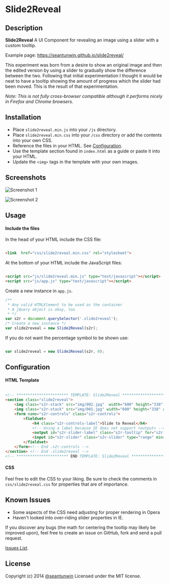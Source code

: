 # Slide2Reveal


## Description
**Slide2Reveal**
A UI Component for revealing an image using a slider with a custom tooltip.

Example page: https://seantunwin.github.io/slide2reveal/


This experiment was born from a desire to show an original image and then the edited version by using a slider to gradually show the difference between the two.
Following that initial experimentation I thought it would be neat to have a tooltip showing the amount of progress which the slider had been moved.
This is the result of that experimentation.

*Note: This is not fully cross-browser compatible although it performs nicely in Firefox and Chrome browsers.*


## Installation

* Place `slide2reveal.min.js` into your `/js` directory.
* Place `slide2reveal.min.css` into your `/css` directory or add the contents into your own CSS.
* Reference the files in your HTML. See [Configuration](#configuration).
* Use the template section found in `index.html` as a guide or paste it into your HTML.
* Update the `<img>` tags in the template with your own images.


## Screenshots

![Screenshot 1](http://i.imgur.com/tVhxD6E.jpg)

![Screenshot 2](http://i.imgur.com/izcXC6a.jpg)


## Usage

#### Include the files

In the head of your HTML include the CSS file:

```html

<link  href="css/slide2reveal.min.css" rel="stylesheet">

```

At the bottom of your HTML include the JavaScript files:

```html

<script src="js/slide2reveal.min.js" type="text/javascript"></script>
<script src="js/app.js" type="text/javascript"></script>

```

Create a new instance in `app.js`.

```javascript
/**
 * Any valid HTMLElement to be used as the container
 * A jQuery object is okay, too
 * */
var s2r = document.querySelector('.slide2reveal');
/* Create a new instance */
var slide2reveal = new Slide2Reveal(s2r);

```

If you do not want the percentage symbol to be shown use:

```javascript

var slide2reveal = new Slide2Reveal(s2r, 0);

```


## Configuration

#### HTML Template

```HTML

<!-- *********************** TEMPLATE: Slide2Reveal *************************** -->
<section class="slide2reveal">
    <img class="s2r-stack" src="img/002.jpg"  width="600" height="338" alt="after">
    <img class="s2r-stack" src="img/001.jpg" width="600" height="338" alt="before">
    <form name="s2r-controls" class="s2r-controls">
        <fieldset>
            <h4 class="s2r-controls-label">Slide to Reveal</h4>
            <!-- Using a label because IE does not support <output> -->
            <output id="s2r-slider-label" class="s2r-tooltip" for="s2r-slider">0%</output>
            <input id="s2r-slider" class="s2r-slider" type="range" min="0" max="100" value="0" step="1" role="slider" aria-labelledby="s2r-slider-label" aria-valuemin="0" aria-valuemax="100" aria-valuenow="0" aria-valuetext="0" aria-live="polite" />
        </fieldset>
    </form><!-- End .s2r-controls -->
</section> <!-- End .slide2reveal -->
<!-- *********************** END TEMPLATE: Slide2Reveal *************************** -->

```

#### CSS

Feel free to edit the CSS to your liking. Be sure to check the comments in `css/slide2reveal.css` for properties that are of importance.


## Known Issues

* Some aspects of the CSS need adjusting for proper rendering in Opera
* Haven't looked into over-riding slider properties in IE.

If you discover any bugs (the math for centering the tooltip may likely be improved upon), feel free to create an issue on GitHub, fork and
send a pull request.

[Issues List](https://github.com/seantunwin/slide2reveal/issues).


## License

Copyright (c) 2014 [@seantunwin](https://twitter.com/seantunwin) Licensed under the MIT license.
